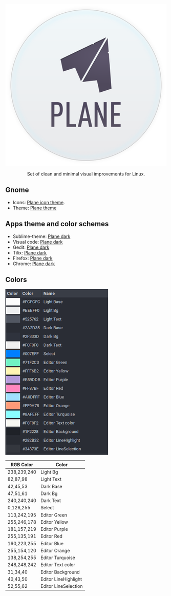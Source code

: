 
<p align="center"><img src="assets/logo.svg"/></p>
<p align="center">Set of clean and minimal visual improvements for Linux.</p>



## Gnome

- Icons: [Plane icon theme](https://github.com/wfpaisa/plane-icon-theme).
- Theme: [Plane theme](https://github.com/wfpaisa/plane-theme)


## Apps theme and color schemes
- Sublime-theme: [Plane dark](https://github.com/wfpaisa/plane-sublime)
- Visual code: [Plane dark](https://github.com/wfpaisa/plane-vscode)
- Gedit: [Plane dark](https://github.com/wfpaisa/plane-gedit)
- Tilix: [Plane dark](https://github.com/wfpaisa/plane-terminal)
- Firefox: [Plane dark](https://addons.mozilla.org/en-US/firefox/addon/plane-dark/)
- Chrome: [Plane dark](https://github.com/wfpaisa/plane/tree/master/assets/chrome/)

## Colors
<p align="left"><img src="assets/colors.png"/></p>


|RGB Color|Color|
|--- |--- |
|238,239,240|Light Bg|
|82,87,98|Light Text|
|42,45,53|Dark Base|
|47,51,61|Dark Bg|
|240,240,240|Dark Text|
|0,126,255|Select|
|113,242,195|Editor Green|
|255,246,178|Editor Yellow|
|181,157,219|Editor Purple|
|255,135,191|Editor Red|
|160,223,255|Editor Blue|
|255,154,120|Editor Orange|
|138,254,255|Editor Turquoise|
|248,248,242|Editor Text color|
|31,34,40|Editor Background|
|40,43,50|Editor LineHighlight|
|52,55,62|Editor LineSelection|